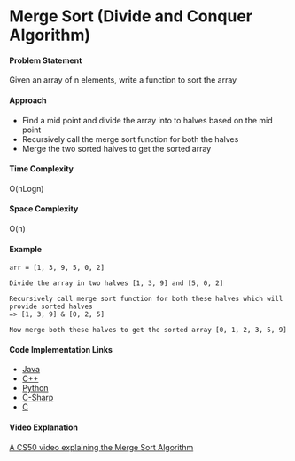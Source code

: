 # Merge Sort (Divide and Conquer Algorithm)

#### Problem Statement

Given an array of n elements, write a function to sort the array

#### Approach

- Find a mid point and divide the array into to halves based on the mid point
- Recursively call the merge sort function for both the halves
- Merge the two sorted halves to get the sorted array

#### Time Complexity

O(nLogn)

#### Space Complexity

O(n)

#### Example

```
arr = [1, 3, 9, 5, 0, 2]  

Divide the array in two halves [1, 3, 9] and [5, 0, 2]

Recursively call merge sort function for both these halves which will provide sorted halves 
=> [1, 3, 9] & [0, 2, 5]

Now merge both these halves to get the sorted array [0, 1, 2, 3, 5, 9]
 ```

#### Code Implementation Links

- [Java](https://github.com/TheAlgorithms/Java/blob/master/Sorts/src/sort/MergeSort.java)
- [C++](https://github.com/TheAlgorithms/C-Plus-Plus/blob/master/Sorting/Merge%20Sort.cpp)
- [Python](https://github.com/TheAlgorithms/Python/blob/master/sorts/merge_sort.py)
- [C-Sharp](https://github.com/TheAlgorithms/C-Sharp/blob/master/sorts/merge_sort.cs)
- [C](https://github.com/TheAlgorithms/C/blob/master/Sorts/mergesort.c)

#### Video Explanation

[A CS50 video explaining the Merge Sort Algorithm](https://www.youtube.com/watch?v=EeQ8pwjQxTM)
